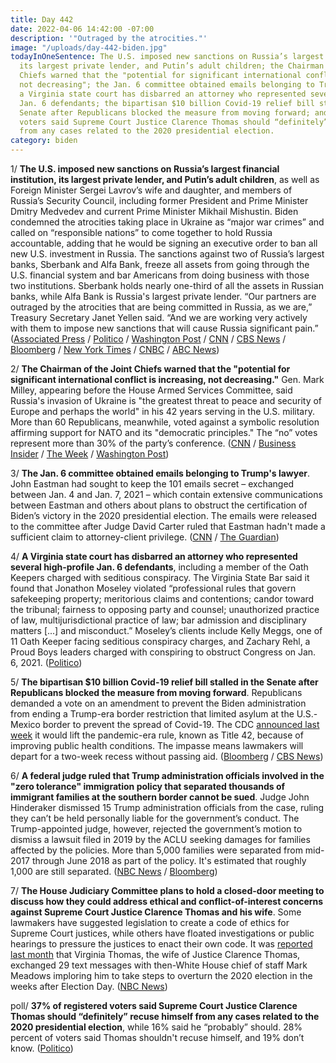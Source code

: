 ```yaml
---
title: Day 442
date: 2022-04-06 14:42:00 -07:00
description: '"Outraged by the atrocities."'
image: "/uploads/day-442-biden.jpg"
todayInOneSentence: The U.S. imposed new sanctions on Russia’s largest financial institution,
  its largest private lender, and Putin’s adult children; the Chairman of the Joint
  Chiefs warned that the "potential for significant international conflict is increasing,
  not decreasing"; the Jan. 6 committee obtained emails belonging to Trump's lawyer;
  a Virginia state court has disbarred an attorney who represented several high-profile
  Jan. 6 defendants; the bipartisan $10 billion Covid-19 relief bill stalled in the
  Senate after Republicans blocked the measure from moving forward; and 37% of registered
  voters said Supreme Court Justice Clarence Thomas should “definitely” recuse himself
  from any cases related to the 2020 presidential election.
category: biden
---
```


1/ **The U.S. imposed new sanctions on Russia’s largest financial institution, its largest private lender, and Putin’s adult children**, as well as Foreign Minister Sergei Lavrov’s wife and daughter, and members of Russia’s Security Council, including former President and Prime Minister Dmitry Medvedev and current Prime Minister Mikhail Mishustin. Biden condemned the atrocities taking place in Ukraine as “major war crimes” and called on “responsible nations” to come together to hold Russia accountable, adding that he would be signing an executive order to ban all new U.S. investment in Russia. The sanctions against two of Russia’s largest banks, Sberbank and Alfa Bank, freeze all assets from going through the U.S. financial system and bar Americans from doing business with those two institutions. Sberbank holds nearly one-third of all the assets in Russian banks, while Alfa Bank is Russia's largest private lender. “Our partners are outraged by the atrocities that are being committed in Russia, as we are,” Treasury Secretary Janet Yellen said. “And we are working very actively with them to impose new sanctions that will cause Russia significant pain.” ([Associated Press](https://apnews.com/article/russia-ukraine-kyiv-business-european-commission-united-kingdom-acb86730120a1230b9eb95c3ebdded77) / [Politico](https://www.politico.com/news/2022/04/06/treasury-crackdown-russia-sberbank-00023372) / [Washington Post](https://www.washingtonpost.com/world/2022/04/06/russia-ukraine-war-news-putin-live-updates/#link-T4ZNMXJVPZA6VL6YXNVFAKQFEY) / [CNN](https://www.cnn.com/2022/04/06/politics/us-latest-sanctions-on-russia/index.html) / [CBS News](https://www.cbsnews.com/news/russia-sanctions-putin-daughters-banks/) / [Bloomberg](https://www.bloomberg.com/news/articles/2022-04-06/u-s-to-sanction-putin-s-children-banks-after-bucha-atrocities?sref=MIBMEEoj) / [New York Times](https://www.nytimes.com/live/2022/04/06/world/ukraine-russia-war-news) / [CNBC](https://www.cnbc.com/2022/04/06/us-sanctions-putins-adult-children-bans-all-new-investment-in-russia.html) / [ABC News](https://abcnews.go.com/Politics/us-targets-putins-adult-daughters-round-russian-sanctions/story?id=83908763))

2/ **The Chairman of the Joint Chiefs warned that the "potential for significant international conflict is increasing, not decreasing."** Gen. Mark Milley, appearing before the House Armed Services Committee, said Russia's invasion of Ukraine is "the greatest threat to peace and security of Europe and perhaps the world" in his 42 years serving in the U.S. military. More than 60 Republicans, meanwhile, voted against a symbolic resolution affirming support for NATO and its "democratic principles." The “no” votes represent more than 30% of the party’s conference. ([CNN](https://www.cnn.com/2022/04/05/politics/mark-milley-ukraine-reaction-international-conflict/index.html) / [Business Insider](https://www.businessinsider.com/63-republicans-vote-against-resolution-expressing-support-for-nato-2022-4) / [The Week](https://theweek.com/nato/1012212/63-republicans-vote-against-house-resolution-affirming-support-for-nato-and-its) / [Washington Post](https://www.washingtonpost.com/politics/2022/04/06/house-gop-nato-support/))

3/ **The Jan. 6 committee obtained emails belonging to Trump's lawyer**. John Eastman had sought to keep the 101 emails secret – exchanged between Jan. 4 and Jan. 7, 2021 – which contain extensive communications between Eastman and others about plans to obstruct the certification of Biden’s victory in the 2020 presidential election. The emails were released to the committee after Judge David Carter ruled that Eastman hadn't made a sufficient claim to attorney-client privilege. ([CNN](https://www.cnn.com/2022/04/05/politics/john-eastman-january-6-emails/index.html) / [The Guardian](https://www.theguardian.com/us-news/2022/apr/06/trump-lawyer-emails-released-january-6-panel-discuss-plans-block-biden-victory))

4/ **A Virginia state court has disbarred an attorney who represented several high-profile Jan. 6 defendants**, including a member of the Oath Keepers charged with seditious conspiracy. The Virginia State Bar said it found that Jonathon Moseley violated “professional rules that govern safekeeping property; meritorious claims and contentions; candor toward the tribunal; fairness to opposing party and counsel; unauthorized practice of law, multijurisdictional practice of law; bar admission and disciplinary matters \[...\] and misconduct.” Moseley’s clients include Kelly Meggs, one of 11 Oath Keeper facing seditious conspiracy charges, and Zachary Rehl, a Proud Boys leaders charged with conspiring to obstruct Congress on Jan. 6, 2021. ([Politico](https://www.politico.com/news/2022/04/05/jan-6-defense-lawyer-disbarred-00023314))

5/ **The bipartisan $10 billion Covid-19 relief bill stalled in the Senate after Republicans blocked the measure from moving forward**. Republicans demanded a vote on an amendment to prevent the Biden administration from ending a Trump-era border restriction that limited asylum at the U.S.-Mexico border to prevent the spread of Covid-19. The CDC [announced last week](https://whatthefuckjusthappenedtoday.com/2022/04/04/day-440/#5-the-biden-administration-will-end) it would lift the pandemic-era rule, known as Title 42, because of improving public health conditions. The impasse means lawmakers will depart for a two-week recess without passing aid. ([Bloomberg](https://www.bloomberg.com/news/articles/2022-04-06/covid-funding-bill-stalls-in-senate-on-fight-over-border-policy?sref=MIBMEEoj) / [CBS News](https://www.cbsnews.com/news/covid-relief-deal-senate-10-billion-republicans/))

6/ **A federal judge ruled that Trump administration officials involved in the "zero tolerance" immigration policy that separated thousands of immigrant families at the southern border cannot be sued**. Judge John Hinderaker dismissed 15 Trump administration officials from the case, ruling they can’t be held personally liable for the government’s conduct. The Trump-appointed judge, however, rejected the government’s motion to dismiss a lawsuit filed in 2019 by the ACLU seeking damages for families affected by the policies. More than 5,000 families were separated from mid-2017 through June 2018 as part of the policy. It's estimated that roughly 1,000 are still separated. ([NBC News](https://www.nbcnews.com/politics/immigration/judge-rules-migrant-families-separated-border-cant-sue-stephen-miller-rcna22857) / [Bloomberg](https://www.bloomberg.com/news/articles/2022-04-02/u-s-must-face-negligence-claims-for-separated-migrant-families?sref=MIBMEEoj))

7/ **The House Judiciary Committee plans to hold a closed-door meeting to discuss how they could address ethical and conflict-of-interest concerns against Supreme Court Justice Clarence Thomas and his wife**. Some lawmakers have suggested legislation to create a code of ethics for Supreme Court justices, while others have floated investigations or public hearings to pressure the justices to enact their own code. It was [reported last month](https://whatthefuckjusthappenedtoday.com/2022/03/28/day-433/#2-supreme-court-justice-clarence-tho) that Virginia Thomas, the wife of Justice Clarence Thomas, exchanged 29 text messages with then-White House chief of staff Mark Meadows imploring him to take steps to overturn the 2020 election in the weeks after Election Day. ([NBC News](https://www.nbcnews.com/politics/congress/house-democrats-are-weighing-stronger-response-justice-thomas-conflict-rcna23116))

poll/ **37% of registered voters said Supreme Court Justice Clarence Thomas should “definitely” recuse himself from any cases related to the 2020 presidential election**, while 16% said he “probably” should. 28% percent of voters said Thomas shouldn't recuse himself, and 19% don’t know. ([Politico](https://www.politico.com/news/2022/04/06/poll-clarence-thomas-2020-election-cases-00023377))